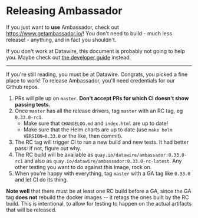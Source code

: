Releasing Ambassador
====================

If you just want to **use** Ambassador, check out https://www.getambassador.io/! You don't need to build - much less release! - anything, and in fact you shouldn't.

If you don't work at Datawire, this document is probably not going to help you. Maybe check out [the developer guide](BUILDING.md) instead.

----

If you're still reading, you must be at Datawire. Congrats, you picked a fine place to work! To release Ambassador, you'll need credentials for our Github repos.

1. PRs will pile up on `master`. **Don't accept PRs for which CI doesn't show passing tests.**
2. Once `master` has all the release drivers, tag `master` with an RC tag, eg `0.33.0-rc1`.
   - Make sure that `CHANGELOG.md` and `index.html` are up to date!
   - Make sure that the Helm charts are up to date (use `make helm VERSION=0.33.0` or the like, then commit).
3. The RC tag will trigger CI to run a new build and new tests. It had better pass: if not, figure out why.
4. The RC build will be available as `quay.io/datawire/ambassador:0.33.0-rc1` and also as `quay.io/datawire/ambassador:0.33.0-rc-latest`. Any other testing you want to do against this image, rock on.
5. When you're happy with everything, tag `master` with a GA tag like `0.33.0` and let CI do its thing.

**Note well** that there must be at least one RC build before a GA, since the GA tag **does not** rebuild the docker images -- it retags the ones built by the RC build. This is intentional, to allow for testing to happen on the actual artifacts that will be released.

